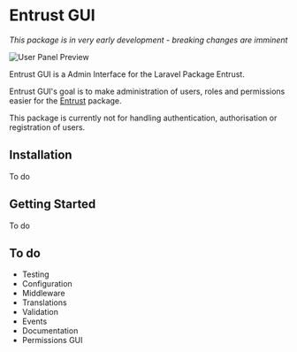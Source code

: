 # Entrust GUI

*This package is in very early development - breaking changes are imminent*

![User Panel Preview](http://i.imgur.com/9RJ3qOi.png)

Entrust GUI is a Admin Interface for the Laravel Package Entrust.

Entrust GUI's goal is to make administration of users, roles and permissions easier for the [Entrust](https://github.com/Zizaco/entrust) package.

This package is currently not for handling authentication, authorisation or registration of users. 

## Installation

To do

## Getting Started

To do

## To do

* Testing
* Configuration
* Middleware
* Translations
* Validation
* Events
* Documentation
* Permissions GUI
